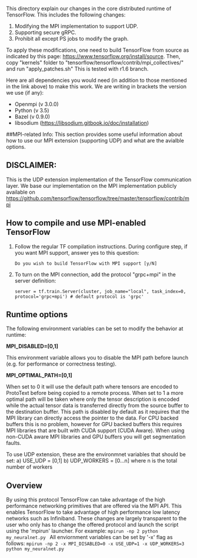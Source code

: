 This directory explain our changes in the core distributed runtime of TensorFlow. This includes the following changes:
1. Modifying the MPI implementation to support UDP.
2. Supporting secure gRPC.
3. Prohibit all except PS jobs to modify the graph.

To apply these modifications, one need to build TensorFlow from source as indicated by this page: https://www.tensorflow.org/install/source.
Then, copy "kernels" folder to "tensorflow/tensorflow/contrib/mpi_collectives/" and run "apply_patches.sh"
This is tested with r1.6 branch.

Here are all dependencies you would need (in addition to those mentioned in the link above) to make this work. We are writing in brackets the version we use (if any):
- Openmpi (v 3.0.0)
- Python (v 3.5)
- Bazel (v 0.9.0)
- libsodium (https://libsodium.gitbook.io/doc/installation)

##MPI-related Info:
This section provides some useful information about how to use our MPI extension (supporting UDP) and what are the avialble options.

## DISCLAIMER:
This is the UDP extension implementation of the TensorFlow communication layer. We base our implementation on the MPI implementation publicly available on https://github.com/tensorflow/tensorflow/tree/master/tensorflow/contrib/mpi

## How to compile and use MPI-enabled TensorFlow

1. Follow the regular TF compilation instructions. During configure step, if you want MPI support, answer yes to this question:

    ```Do you wish to build TensorFlow with MPI support [y/N]```

2. To turn on the MPI connection, add the protocol "grpc+mpi" in the server definition:

    ```server = tf.train.Server(cluster, job_name="local", task_index=0, protocol='grpc+mpi') # default protocol is 'grpc'```

## Runtime options

The following environment variables can be set to modify the behavior at runtime:

**MPI_DISABLED=[0,1]**

This environment variable allows you to disable the MPI path before launch (e.g. for performance or correctness testing).

**MPI_OPTIMAL_PATH=[0,1]**

When set to 0 it will use the default path where tensors are encoded to ProtoText before being copied to a remote process. When set to 1 a more optimal path will be taken where only the tensor description is encoded while the actual tensor data is transferred directly from the source buffer to the destination buffer.
This path is disabled by default as it requires that the MPI library can directly access the pointer to the data. For CPU backed buffers this is no problem, however for GPU backed buffers this requires MPI libraries that are built with CUDA support (CUDA Aware). When using non-CUDA aware MPI libraries and GPU buffers you will get segmentation faults.

To use UDP extension, these are the environmnet variables that should be set:
	a) USE_UDP = [0,1]
	b) UDP_WORKERS = [0...n] where n is the total number of workers

## Overview

By using this protocol TensorFlow can take advantage of the high performance networking primitives that are offered via the MPI API. This enables TensorFlow to take advantage of high performance low latency networks such as Infiniband. These changes are largely transparent to the user who only has to change the offered protocol and launch the script using the 'mpirun'  launcher. For example:
    ```mpirun -np 2 python my_neuralnet.py ```
All enviornment variables can be set by '-x' flag as follows:
	```mpirun -np 2 -x MPI_DISABLED=0 -x USE_UDP=1 -x UDP_WORKERS=3 python my_neuralnet.py ```
